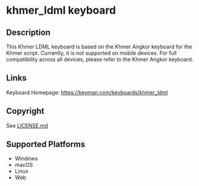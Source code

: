 khmer_ldml keyboard
==============

Description
-----------
This Khmer LDML keyboard is based on the Khmer Angkor keyboard for the Khmer script. 
Currently, it is not supported on mobile devices. For full compatibility across all devices, 
please refer to the Khmer Angkor keyboard. 

Links
-----
Keyboard Homepage: https://keyman.com/keyboards/khmer_ldml

Copyright
---------
See [LICENSE.md](LICENSE.md)

Supported Platforms
-------------------
 * Windows
 * macOS
 * Linux
 * Web


